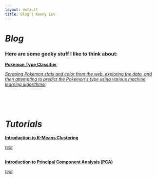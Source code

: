 ```yaml
---
layout: default
title: Blog | Kenny Lov
---
```

<style> 
nav ul li:nth-child(3) a{
  position:relative;

background:var(--main-bg-color);
color:var(--main-accent-color);
border-radius:5px;
 font-size:1.15em;
padding-top:5px;
padding-bottom:5px;
padding-left:5px;
padding-right:5px;
}

}

</style>

<link rel="stylesheet" type="text/css" href="/css/projects_index.css">

# *Blog*
### Here are some geeky stuff I like to think about:


<div>
<a href = "/projects/pokemon_classifier"> 
 
 <div class = "item-card" id = "pokemon"> 
  <b>Pokemon Type Classifier</b>
  <p><i>Scraping Pokemon stats and color from the web, exploring the data, and then attempting to predict the Pokemon's type using various machine learning algorithms!</i>
  </p>
 </div> 
 
 </a>
<br>
 
<br>
<br>

# *Tutorials*

<div>
<a href = "/projects/#"> 
 <div class = "item-card"> 
  <b>Introduction to K-Means Clustering</b>
  <p><i>text</i>
  </p>
 </div> 
 
 </a>
<br>
 

<div>
<a href = "/projects/#"> 
 <div class = "item-card"> 
  <b>Introduction to Principal Component Analysis (PCA)</b>
  <p><i>text</i>
  </p>
 </div> 
 
 </a>
<br>

<br>

</div>

